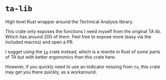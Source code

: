# `ta-lib`

High level Rust wrapper around the Technical Analysis library.

This crate only exposes the functions I need myself from the original TA lib.
Which has around 200 of them. Feel free to expose more (easy via the included
macros) and open a PR.

I sugget using the [`ta`](https://crates.io/crates/ta/) crate instead, which is
a rewrite in Rust of *some* parts of TA but with better ergonomics than this
crate here.

However, if you quickly need to use an indicator missing from `ta`, this crate
may get you there quickly, as a workaround.